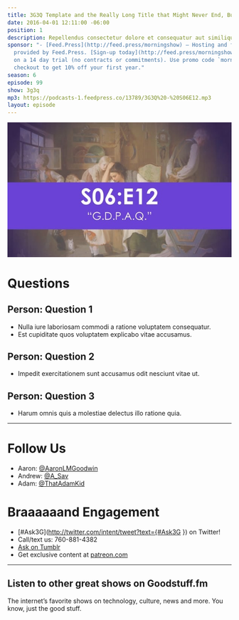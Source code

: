 ```yaml
---
title: 3G3Q Template and the Really Long Title that Might Never End, But Eventually it Might End Because I Made it Too Long
date: 2016-04-01 12:11:00 -06:00
position: 1
description: Repellendus consectetur dolore et consequatur aut similique qui. Nobis quia labore veniam qui delectus.Repellendus consectetur dolore et consequatur aut similique qui. Nobis quia labore veniam qui delectus.Repellendus consectetur dolore et consequatur aut similique qui. Nobis quia labore veniam qui delectus.Repellendus consectetur dolore et consequatur aut similique qui. Nobis quia labore veniam qui delectus.Repellendus consectetur dolore et consequatur aut similique qui. Nobis quia labore veniam qui delectus.Repellendus consectetur dolore et consequatur aut similique qui. Nobis quia labore veniam qui delectus.Repellendus consectetur dolore et consequatur aut similique qui. Nobis quia labore veniam qui delectus.Repellendus consectetur dolore et consequatur aut similique qui. Nobis quia labore veniam qui delectus.Repellendus consectetur dolore et consequatur aut similique qui. Nobis quia labore veniam qui delectus.
sponsor: "- [Feed.Press](http://feed.press/morningshow) – Hosting and feed support
  provided by Feed.Press. [Sign-up today](http://feed.press/morningshow) and try FeedPress
  on a 14 day trial (no contracts or commitments). Use promo code `morningshow` during
  checkout to get 10% off your first year."
season: 6
episode: 99
show: 3g3q
mp3: https://podcasts-1.feedpress.co/13789/3G3Q%20-%20S06E12.mp3
layout: episode
---
```


![3G3Q - S06e12.jpg](/uploads/3G3Q%20-%20S06e12.jpg)

# Questions

## Person: Question 1

* Nulla iure laboriosam commodi a ratione voluptatem consequatur.
* Est cupiditate quos voluptatem explicabo vitae accusamus.

## Person: Question 2

* Impedit exercitationem sunt accusamus odit nesciunt vitae ut.

## Person: Question 3

* Harum omnis quis a molestiae delectus illo ratione quia.

***

# Follow Us

* Aaron: [@AaronLMGoodwin](http://twitter.com/aaronlmgoodwin)
* Andrew: [@A_Sav](http://twitter.com/a_sav)
* Adam: [@ThatAdamKid](http://twitter.com/thatadamkid)

# Braaaaaand Engagement

* [#Ask3G](http://twitter.com/intent/tweet?text={#Ask3G }) on Twitter!
* Call/text us: 760-881-4382
* [Ask on Tumblr](http://3g3q.co/ask)
* Get exclusive content at [patreon.com](http://www.patreon.com/3g3q)

---

## Listen to other great shows on Goodstuff.fm

The internet’s favorite shows on technology, culture, news and more. You know, just the good stuff.
